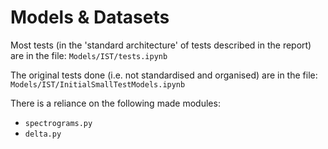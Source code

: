 # Models & Datasets

Most tests (in the 'standard architecture' of tests described in the report) are in the file:
`Models/IST/tests.ipynb`

The original tests done (i.e. not standardised and organised) are in the file:
`Models/IST/InitialSmallTestModels.ipynb`

There is a reliance on the following made modules:
- `spectrograms.py`
- `delta.py`
